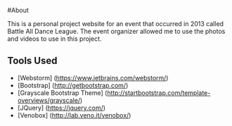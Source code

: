 #About

This is a personal project website for an event that occurred in 2013 called Battle All Dance League.
The event organizer allowed me to use the photos and videos to use in this project.

## Tools Used
* [Webstorm] (https://www.jetbrains.com/webstorm/)
* [Bootstrap] (http://getbootstrap.com/)
* [Grayscale Bootstrap Theme] (http://startbootstrap.com/template-overviews/grayscale/)
* [JQuery] (https://jquery.com/)
* [Venobox] (http://lab.veno.it/venobox/)

